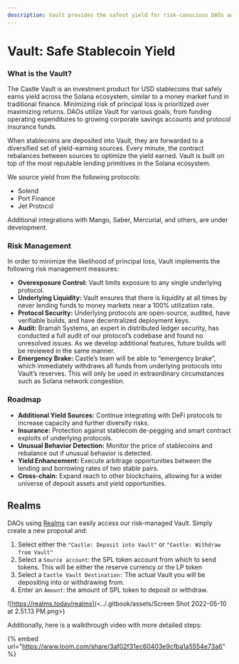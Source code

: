```yaml
---
description: Vault provides the safest yield for risk-conscious DAOs and their communities.
---
```


# Vault: Safe Stablecoin Yield

### What is the Vault?

The Castle Vault is an investment product for USD stablecoins that safely earns yield across the Solana ecosystem, similar to a money market fund in traditional finance. Minimizing risk of principal loss is prioritized over maximizing returns. DAOs utilize Vault for various goals, from funding operating expenditures to growing corporate savings accounts and protocol insurance funds.&#x20;

When stablecoins are deposited into Vault, they are forwarded to a diversified set of yield-earning sources. Every minute, the contract rebalances between sources to optimize the yield earned. Vault is built on top of the most reputable lending primitives in the Solana ecosystem.&#x20;

We source yield from the following protocols:&#x20;

* Solend&#x20;
* Port Finance&#x20;
* Jet Protocol&#x20;

Additional integrations with Mango, Saber, Mercurial, and others, are under development.

### Risk Management

In order to minimize the likelihood of principal loss, Vault implements the following risk management measures:

* **Overexposure Control:** Vault limits exposure to any single underlying protocol.
* **Underlying Liquidity:** Vault ensures that there is liquidity at all times by never lending funds to money markets near a 100% utilization rate.
* **Protocol Security:** Underlying protocols are open-source, audited, have verifiable builds, and have decentralized deployment keys.
* **Audit:** Bramah Systems, an expert in distributed ledger security, has conducted a full audit of our protocol’s codebase and found no unresolved issues. As we develop additional features, future builds will be reviewed in the same manner.
* **Emergency Brake:** Castle’s team will be able to “emergency brake”, which immediately withdraws all funds from underlying protocols into Vault’s reserves. This will only be used in extraordinary circumstances such as Solana network congestion.

### Roadmap

* **Additional Yield Sources:** Continue integrating with DeFi protocols to increase capacity and further diversify risks.
* **Insurance:** Protection against stablecoin de-pegging and smart contract exploits of underlying protocols.
* **Unusual Behavior Detection:** Monitor the price of stablecoins and rebalance out if unusual behavior is detected.
* **Yield Enhancement:** Execute arbitrage opportunities between the lending and borrowing rates of two stable pairs.
* **Cross-chain:** Expand reach to other blockchains, allowing for a wider universe of deposit assets and yield opportunities.

## Realms

DAOs using [Realms](https://realms.today/realms) can easily access our risk-managed Vault. Simply create a new proposal and:

1. Select either the `"Castle: Deposit into Vault"` or `"Castle: Withdraw from Vault"`
2. Select a `Source account`: the SPL token account from which to send tokens. This will be either the reserve currency or the LP token
3. Select a `Castle Vault Destination:` The actual Vault you will be depositing into or withdrawing from.
4. Enter an `Amount`: the amount of SPL token to deposit or withdraw.

![https://realms.today/realms](<../.gitbook/assets/Screen Shot 2022-05-10 at 2.51.13 PM.png>)



Additionally, here is a walkthrough video with more detailed steps:

{% embed url="https://www.loom.com/share/3af02f31ec60403e9cfba1a5554e73a6" %}
